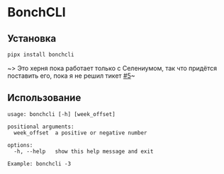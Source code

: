 # BonchCLI

## Установка

```bash
pipx install bonchcli
```

~> Это херня пока работает только с Селениумом, так что придётся поставить его, пока я не решил тикет [#5](https://github.com/KarimullinArthur/BonchAPI/issues/5)~

## Использование

```
usage: bonchcli [-h] [week_offset]

positional arguments:
  week_offset  a positive or negative number

options:
  -h, --help   show this help message and exit

Example: bonchcli -3
```
